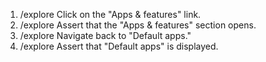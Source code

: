 1. /explore Click on the "Apps & features" link.
2. /explore Assert that the "Apps & features" section opens.
3. /explore Navigate back to "Default apps."
4. /explore Assert that "Default apps" is displayed.